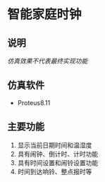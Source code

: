 # 智能家庭时钟

## 说明

*仿真效果不代表最终实现功能*

## 仿真软件

- Proteus8.11

## 主要功能

1. 显示当前日期时间和温湿度
1. 具有闹钟、倒计时、计时功能
1. 具有时间设置和闹铃设置功能
1. 时间到达响铃、整点报时等
